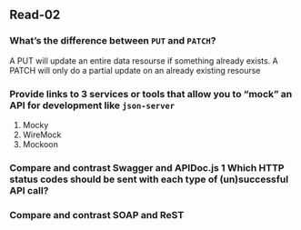 ## Read-02

### What’s the difference between `PUT` and `PATCH`?
A PUT will update an entire data resourse if something already exists. A PATCH will only do a partial update on an already existing resourse

### Provide links to 3 services or tools that allow you to “mock” an API for development like `json-server`
1. Mocky
2. WireMock
3. Mockoon

### Compare and contrast Swagger and APIDoc.js 1 Which HTTP status codes should be sent with each type of (un)successful API call?

### Compare and contrast SOAP and ReST

